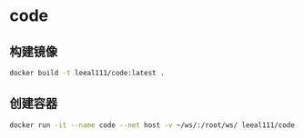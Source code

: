 # code

## 构建镜像
```bash
docker build -t leeal111/code:latest .
```

## 创建容器
```bash
docker run -it --name code --net host -v ~/ws/:/root/ws/ leeal111/code:latest
```